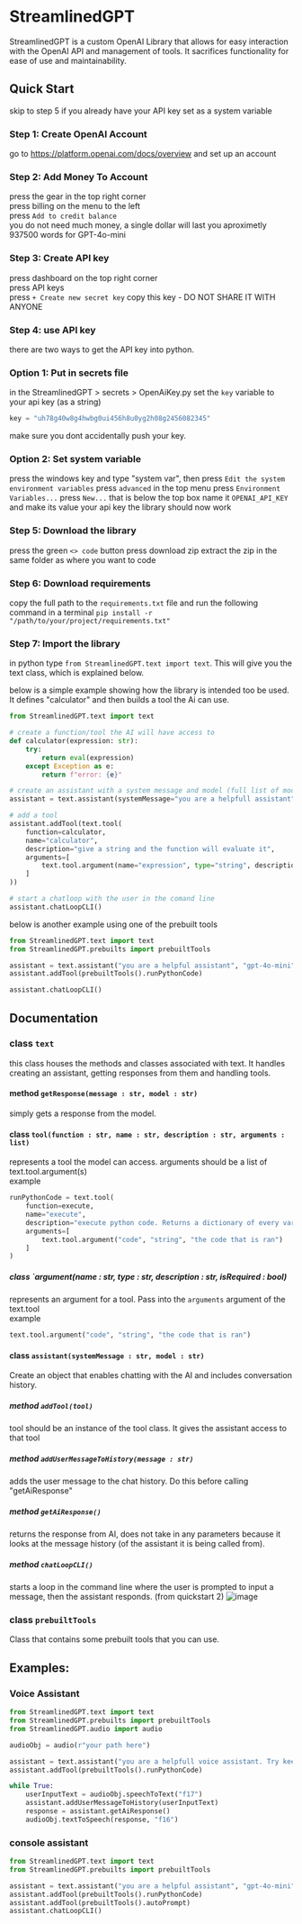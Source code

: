 # StreamlinedGPT
StreamlinedGPT is a custom OpenAI Library that allows for easy interaction with the OpenAI API and management of tools. It sacrifices functionality for ease of use and maintainability.

## Quick Start
skip to step 5 if you already have your API key set as a system variable

### Step 1: Create OpenAI Account
go to https://platform.openai.com/docs/overview and set up an account

### Step 2: Add Money To Account
press the gear in the top right corner\
press billing on the menu to the left\
press `Add to credit balance`\
you do not need much money, a single dollar will last you aproximetly 937500 words for GPT-4o-mini

### Step 3: Create API key
press dashboard on the top right corner\
press API keys\
press `+ Create new secret key`
copy this key - DO NOT SHARE IT WITH ANYONE

### Step 4: use API key
there are two ways to get the API key into python.
### Option 1: Put in secrets file
in the StreamlinedGPT > secrets > OpenAiKey.py set the `key` variable to your api key (as a string)
```Python
key = "uh78g40w8g4hwbg0ui456h8u0yg2h08g2456082345"
```
make sure you dont accidentally push your key.

### Option 2: Set system variable
press the windows key and type "system var", then press `Edit the system environment variables`
press `advanced` in the top menu
press `Environment Variables...`
press `New...` that is below the top box
name it `OPENAI_API_KEY` and make its value your api key
the library should now work


### Step 5: Download the library
press the green `<> code` button
press download zip
extract the zip in the same folder as where you want to code

### Step 6: Download requirements
copy the full path to the `requirements.txt` file and run the following command in a terminal `pip install -r "/path/to/your/project/requirements.txt"`

### Step 7: Import the library
in python type `from StreamlinedGPT.text import text`. This will give you the text class, which is explained below.


below is a simple example showing how the library is intended too be used. It defines "calculator" and then builds a tool the Ai can use.
```python
from StreamlinedGPT.text import text

# create a function/tool the AI will have access to
def calculator(expression: str):
    try:
        return eval(expression)
    except Exception as e:
        return f"error: {e}"

# create an assistant with a system message and model (full list of models can be found on OpenAI's website)
assistant = text.assistant(systemMessage="you are a helpfull assistant", model="gpt-4o-mini")

# add a tool
assistant.addTool(text.tool(
    function=calculator, 
    name="calculator", 
    description="give a string and the function will evaluate it",
    arguments=[
        text.tool.argument(name="expression", type="string", description="the expression that is evaluated")
    ]
))

# start a chatloop with the user in the comand line
assistant.chatLoopCLI()
```
below is another example using one of the prebuilt tools
```python
from StreamlinedGPT.text import text
from StreamlinedGPT.prebuilts import prebuiltTools

assistant = text.assistant("you are a helpful assistant", "gpt-4o-mini")
assistant.addTool(prebuiltTools().runPythonCode)

assistant.chatLoopCLI()
```
## Documentation
### class `text`
this class houses the methods and classes associated with text. It handles creating an assistant, getting responses from them and handling tools.
#### method `getResponse(message : str, model : str)`
simply gets a response from the model.
#### class `tool(function : str, name : str, description : str, arguments : list)`
represents a tool the model can access. arguments should be a list of text.tool.argument(s)\
example
```python
runPythonCode = text.tool(
    function=execute,
    name="execute",
    description="execute python code. Returns a dictionary of every variable in the code.",
    arguments=[
        text.tool.argument("code", "string", "the code that is ran")
    ]
) 
```

##### class `argument(name : str, type : str, description : str, isRequired : bool)
represents an argument for a tool. Pass into the `arguments` argument of the text.tool\
example
```python
text.tool.argument("code", "string", "the code that is ran")
```

#### class `assistant(systemMessage : str, model : str)`
Create an object that enables chatting with the AI and includes conversation history.
##### method `addTool(tool)`
tool should be an instance of the tool class. It gives the assistant access to that tool

##### method `addUserMessageToHistory(message : str)`
adds the user message to the chat history. Do this before calling "getAiResponse"

##### method `getAiResponse()`
returns the response from AI, does not take in any parameters because it looks at the message history (of the assistant it is being called from).

##### method `chatLoopCLI()`
starts a loop in the command line where the user is prompted to input a message, then the assistant responds.
(from quickstart 2)
![image](https://github.com/user-attachments/assets/755c4d20-909a-4efd-953e-087a7951e893)

### class `prebuiltTools`
Class that contains some prebuilt tools that you can use.

## Examples:
### Voice Assistant
```python
from StreamlinedGPT.text import text
from StreamlinedGPT.prebuilts import prebuiltTools
from StreamlinedGPT.audio import audio

audioObj = audio(r"your path here")

assistant = text.assistant("you are a helpfull voice assistant. Try keep responses relativally short and to the point.", "gpt-4o-mini")
assistant.addTool(prebuiltTools().runPythonCode)

while True:
    userInputText = audioObj.speechToText("f17")
    assistant.addUserMessageToHistory(userInputText)
    response = assistant.getAiResponse()
    audioObj.textToSpeech(response, "f16")
```
### console assistant
```python
from StreamlinedGPT.text import text
from StreamlinedGPT.prebuilts import prebuiltTools

assistant = text.assistant("you are a helpful assistant", "gpt-4o-mini")
assistant.addTool(prebuiltTools().runPythonCode)
assistant.addTool(prebuiltTools().autoPrompt)
assistant.chatLoopCLI()
```